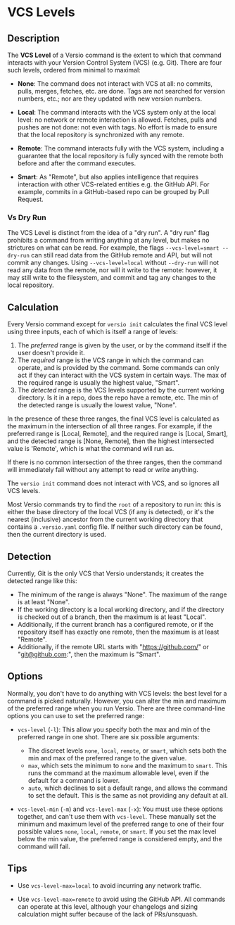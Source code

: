 # VCS Levels

## Description

The **VCS Level** of a Versio command is the extent to which that
command interacts with your Version Control System (VCS) (e.g. Git).
There are four such levels, ordered from minimal to maximal:

- **None**: The command does not interact with VCS at all: no commits,
  pulls, merges, fetches, etc. are done. Tags are not searched for
  version numbers, etc.; nor are they updated with new version numbers.

- **Local**: The command interacts with the VCS system only at the local
  level: no network or remote interaction is allowed. Fetches, pulls
  and pushes are not done: not even with tags. No effort is made to
  ensure that the local repository is synchronized with any remote.
  
- **Remote**: The command interacts fully with the VCS system, including
  a guarantee that the local repository is fully synced with the remote
  both before and after the command executes.

- **Smart**: As "Remote", but also applies intelligence that requires
  interaction with other VCS-related entities e.g. the GitHub API. For
  example, commits in a GitHub-based repo can be grouped by Pull
  Request.

### Vs Dry Run

The VCS Level is distinct from the idea of a "dry run". A "dry run" flag
prohibits a command from writing anything at any level, but makes no
strictures on what can be read. For example, the flags
`--vcs-level=smart --dry-run` can still read data from the GitHub remote
and API, but will not commit any changes. Using `--vcs-level=local`
without `--dry-run` will not read any data from the remote, nor will it
write to the remote: however, it may still write to the filesystem, and
commit and tag any changes to the local repository.

## Calculation

Every Versio command except for `versio init` calculates the final VCS
level using three inputs, each of which is itself a range of levels:

1. The _preferred_ range is given by the user, or by the command itself
   if the user doesn't provide it.
1. The _required_ range is the VCS range in which the command can
   operate, and is provided by the command. Some commands can only act
   if they can interact with the VCS system in certain ways. The max of
   the required range is usually the highest value, "Smart".
1. The _detected_ range is the VCS levels supported by the current
   working directory. Is it in a repo, does the repo have a remote, etc.
   The min of the detected range is usually the lowest value, "None".

In the presence of these three ranges, the final VCS level is calculated
as the maximum in the intersection of all three ranges. For example, if
the preferred range is [Local, Remote], and the required range is
[Local, Smart], and the detected range is [None, Remote], then the
highest intersected value is 'Remote', which is what the command will
run as.

If there is no common intersection of the three ranges, then the command
will immediately fail without any attempt to read or write anything.

The `versio init` command does not interact with VCS, and so ignores all
VCS levels.

Most Versio commands try to find the `root` of a repository to run in:
this is either the base directory of the local VCS (if any is detected),
or it's the nearest (inclusive) ancestor from the current working
directory that contains a `.versio.yaml` config file. If neither such
directory can be found, then the current directory is used.

## Detection

Currently, Git is the only VCS that Versio understands; it creates the
detected range like this:

- The minimum of the range is always "None". The maximum of the range is
  at least "None".
- If the working directory is a local working directory, and if the
  directory is checked out of a branch, then the maximum is at least
  "Local".
- Additionally, if the current branch has a configured remote, or if the
  repository itself has exactly one remote, then the maximum is at least
  "Remote".
- Additionally, if the remote URL starts with "https://github.com/" or
  "git@github.com:", then the maximum is "Smart".

## Options

Normally, you don't have to do anything with VCS levels: the best level
for a command is picked naturally. However, you can alter the min and
maximum of the preferred range when you run Versio. There are three
command-line options you can use to set the preferred range:

- `vcs-level` (`-l`): This allow you specify both the max and min of the
  preferred range in one shot. There are six possible arguments:
  - The discreet levels `none`, `local`, `remote`, or `smart`, which
    sets both the min and max of the preferred range to the given value.
  - `max`, which sets the minimum to `none` and the maximum to `smart`.
    This runs the command at the maximum allowable level, even if the
    default for a command is lower.
  - `auto`, which declines to set a default range, and allows the
    command to set the default. This is the same as not providing any
    default at all.

- `vcs-level-min` (`-m`) and `vcs-level-max` (`-x`): You must use these
  options together, and can't use them with `vcs-level`. These manually
  set the minimum and maximum level of the preferred range to one of
  their four possible values `none`, `local`, `remote`, or `smart`. If
  you set the max level below the min value, the preferred range is
  considered empty, and the command will fail.

## Tips

- Use `vcs-level-max=local` to avoid incurring any network traffic.

- Use `vcs-level-max=remote` to avoid using the GitHub API. All commands
  can operate at this level, although your changelogs and sizing
  calculation might suffer because of the lack of PRs/unsquash.
